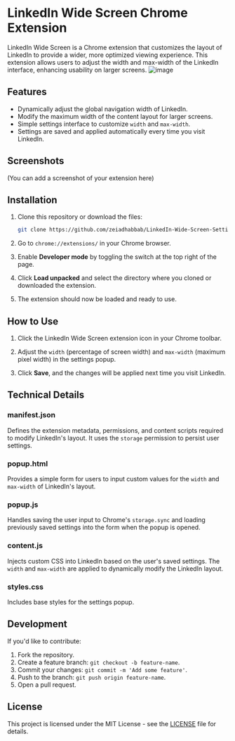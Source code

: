 
# LinkedIn Wide Screen Chrome Extension

LinkedIn Wide Screen is a Chrome extension that customizes the layout of LinkedIn to provide a wider, more optimized viewing experience. This extension allows users to adjust the width and max-width of the LinkedIn interface, enhancing usability on larger screens.
![image](https://github.com/user-attachments/assets/1fd4e514-eb69-490c-bba9-aa315d4d2d21)

## Features

- Dynamically adjust the global navigation width of LinkedIn.
- Modify the maximum width of the content layout for larger screens.
- Simple settings interface to customize `width` and `max-width`.
- Settings are saved and applied automatically every time you visit LinkedIn.

## Screenshots

(You can add a screenshot of your extension here)

## Installation

1. Clone this repository or download the files:

   ```bash
   git clone https://github.com/zeiadhabbab/LinkedIn-Wide-Screen-Settings.git
   ```

2. Go to `chrome://extensions/` in your Chrome browser.

3. Enable **Developer mode** by toggling the switch at the top right of the page.

4. Click **Load unpacked** and select the directory where you cloned or downloaded the extension.

5. The extension should now be loaded and ready to use.

## How to Use

1. Click the LinkedIn Wide Screen extension icon in your Chrome toolbar.

2. Adjust the `width` (percentage of screen width) and `max-width` (maximum pixel width) in the settings popup.

3. Click **Save**, and the changes will be applied next time you visit LinkedIn.

## Technical Details

### manifest.json

Defines the extension metadata, permissions, and content scripts required to modify LinkedIn's layout. It uses the `storage` permission to persist user settings.

### popup.html

Provides a simple form for users to input custom values for the `width` and `max-width` of LinkedIn's layout.

### popup.js

Handles saving the user input to Chrome's `storage.sync` and loading previously saved settings into the form when the popup is opened.

### content.js

Injects custom CSS into LinkedIn based on the user's saved settings. The `width` and `max-width` are applied to dynamically modify the LinkedIn layout.

### styles.css

Includes base styles for the settings popup.

## Development

If you'd like to contribute:

1. Fork the repository.
2. Create a feature branch: `git checkout -b feature-name`.
3. Commit your changes: `git commit -m 'Add some feature'`.
4. Push to the branch: `git push origin feature-name`.
5. Open a pull request.

## License

This project is licensed under the MIT License - see the [LICENSE](LICENSE) file for details.
